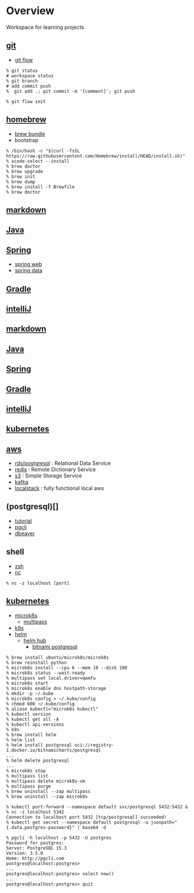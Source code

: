 # Overview
Workspace for learning projects

## [git](https://phoenixnap.com/kb/how-to-use-git)

- [git flow](https://danielkummer.github.io/git-flow-cheatsheet/)

```shell
% git status
# workspace status
% git branch
# add commit push
%  git add .; git commit -m '[comment]'; git push
```

```shell
% git flow init
```

## [homebrew](https://brew.sh)

- [brew bundle](https://github.com/Homebrew/homebrew-bundle)
- bootstrap

```shell
% /bin/bash -c "$(curl -fsSL https://raw.githubusercontent.com/Homebrew/install/HEAD/install.sh)"
% xcode-select --install
% brew doctor
% brew upgrade
% brew init
% brew dump
% brew install -f Brewfile
% brew doctor
```

## [markdown](https://www.markdownguide.org/cheat-sheet/)

## [Java](https://www.oracle.com/java/technologies/javase/jdk17-archive-downloads.html)

## [Spring](https://spring.io)
- [spring web]()
- [spring data]()

## [Gradle](https://docs.gradle.org/current/userguide/userguide.html)

## [intelliJ]()

## [markdown](https://www.markdownguide.org/cheat-sheet/)

## [Java](https://www.oracle.com/java/technologies/javase/jdk17-archive-downloads.html)

## [Spring](https://spring.io)

## [Gradle](https://docs.gradle.org/current/userguide/userguide.html)

## [intelliJ](https://www.jetbrains.com/idea/)

## [kubernetes](https://kubernetes.io)

## [aws](https://aws.amazon.com)

- [rds/postgresql](https://aws.amazon.com/rds/postgresql) : Relational Data Service
- [redis](https://aws.amazon.com/redis/) : Remote Dictionary Service
- [s3](https://aws.amazon.com/s3/) : Simple Storage Service
- [kafka](https://aws.amazon.com/msk/)
- [localstack](https://localstack.cloud) : fully functional local aws

## (postgresql)[]

- [tutorial](https://www.postgresqltutorial.com)
- [pgcli](https://www.pgcli.com)
- [dbeaver](https://dbeaver.io)

## shell

- [zsh](https://ohmyz.sh)
- [nc](https://linuxize.com/post/netcat-nc-command-with-examples/)

```shell
% nc -z localhost [port]
```

## [kubernetes](https://artifacthub.io/packages/helm/bitnami/postgresql)

- [microk8s](https://microk8s.io)
  - [multipass](https://multipass.run)
- [k9s](https://k9scli.io)
- [helm](https://helm.sh)
  - [helm hub](https://artifacthub.io)
    - [bitnami postgresql](https://artifacthub.io/packages/helm/bitnami/postgresql)

```shell
% brew install ubuntu/microk8s/microk8s
% brew reinstall python
% microk8s install --cpu 6 --mem 10 --disk 100
% microk8s status --wait-ready
% multipass set local.driver=qemfu
% microk8s start
% microk8s enable dns hostpath-storage
% mkdir -p ~/.kube
% microk8s config > ~/.kube/config
% chmod 600 ~/.kube/config
% aliase kubectl="microk8s kubectl"
% kubectl version
% kubectl get all -A
% kubectl api-versions
% k9s
% brew install helm
% helm list
% helm install postgresql oci://registry-1.docker.io/bitnamicharts/postgresql
...
% helm delete postgresql
...
% microk8s stop
% multipass list
% multipass delete microk8s-vm 
% multipass purge 
% brew uninstall --zap multipass
% brew uninstall --zap microk8s
```

```shell
% kubectl port-forward --namespace default svc/postgresql 5432:5432 &
% nc -z localhost 5342
Connection to localhost port 5432 [tcp/postgresql] succeeded!
% kubectl get secret --namespace default postgresql -o jsonpath="{.data.postgres-password}" | base64 -d
```

```pgcli
% pgcli -h localhost -p 5432 -U postgres
Password for postgres:
Server: PostgreSQL 15.3
Version: 3.5.0
Home: http://pgcli.com
postgres@localhost:postgres>
...
postgres@localhost:postgres> select now()
...
postgres@localhost:postgres> quit
```